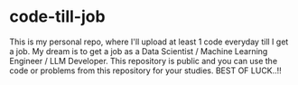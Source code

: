 # code-till-job
This is my personal repo, where I'll upload at least 1 code everyday till I get a job.
My dream is to get a job as a Data Scientist / Machine Learning Engineer / LLM Developer. 
This repository is public and you can use the code or problems from this repository for your studies.
BEST OF LUCK..!!
